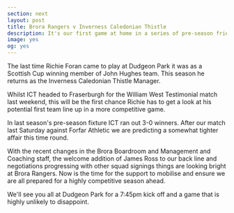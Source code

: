 ```yaml
---
section: next
layout: post
title: Brora Rangers v Inverness Caledonian Thistle
description: It's our first game at home in a series of pre-season friendlies.
image: yes
og: yes
---
```

The last time Richie Foran came to play at Dudgeon Park it was as a Scottish Cup winning member of John Hughes team. This season he returns as the Inverness Caledonian Thistle Manager.

Whilst ICT headed to Fraserburgh for the William West Testimonial match last weekend, this will be the first chance Richie has to get a look at his potential first team line up in a more competitive game.

In last season's pre-season fixture ICT ran out 3-0 winners. After our match last Saturday against Forfar Athletic we are predicting a somewhat tighter affair this time round.

With the recent changes in the Brora Boardroom and Management and Coaching staff, the welcome addition of James Ross to our back line and negotiations progressing with other squad signings things are looking bright at Brora Rangers. Now is the time for the support to mobilise and ensure we are all prepared for a highly competitive season ahead.

We'll see you all at Dudgeon Park for a 7:45pm kick off and a game that is highly unlikely to disappoint.